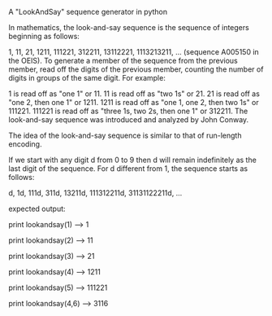 A "LookAndSay" sequence generator in python

In mathematics, the look-and-say sequence is the sequence of integers beginning as follows:

1, 11, 21, 1211, 111221, 312211, 13112221, 1113213211, ... (sequence A005150 in the OEIS).
To generate a member of the sequence from the previous member, read off the digits of the previous member, counting the number of digits in groups of the same digit. For example:

1 is read off as "one 1" or 11.
11 is read off as "two 1s" or 21.
21 is read off as "one 2, then one 1" or 1211.
1211 is read off as "one 1, one 2, then two 1s" or 111221.
111221 is read off as "three 1s, two 2s, then one 1" or 312211.
The look-and-say sequence was introduced and analyzed by John Conway.

The idea of the look-and-say sequence is similar to that of run-length encoding.

If we start with any digit d from 0 to 9 then d will remain indefinitely as the last digit of the sequence. For d different from 1, the sequence starts as follows:

d, 1d, 111d, 311d, 13211d, 111312211d, 31131122211d, …

expected output:

print lookandsay(1) --> 1
      
print lookandsay(2) --> 11

print lookandsay(3) --> 21

print lookandsay(4) --> 1211

print lookandsay(5) --> 111221

print lookandsay(4,6) --> 3116
